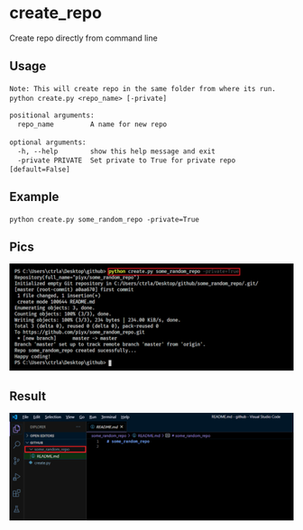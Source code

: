 # create_repo
Create repo directly from command line



## Usage
`Note: This will create repo in the same folder from where its run.`
`python create.py <repo_name> [-private]`

```
positional arguments:
  repo_name         A name for new repo

optional arguments:
  -h, --help        show this help message and exit
  -private PRIVATE  Set private to True for private repo [default=False]
```

## Example
`python create.py some_random_repo -private=True`

## Pics
![](imgs/run.png)


## Result
![](imgs/op.png)